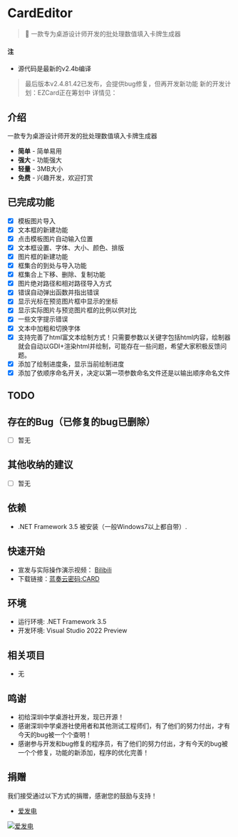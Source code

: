 # CardEditor
> :cake: 一款专为桌游设计师开发的批处理数值填入卡牌生成器

#### 注
- 源代码是最新的v2.4b编译
> 最后版本v2.4.81.42已发布，会提供bug修复，但再开发新功能
> 新的开发计划：EZCard正在筹划中 详情见：

## 介绍
一款专为桌游设计师开发的批处理数值填入卡牌生成器

 + **简单** - 简单易用
 + **强大** - 功能强大
 + **轻量** - 3MB大小
 + **免费** - 兴趣开发，欢迎打赏

## 已完成功能
- [x] 模板图片导入
- [x] 文本框的新建功能
- [x] 点击模板图片自动输入位置
- [x] 文本框设置、字体、大小、颜色、排版
- [x] 图片框的新建功能
- [x] 框集合的到处与导入功能
- [x] 框集合上下移、删除、复制功能
- [x] 图片绝对路径和相对路径导入方式
- [x] 错误自动弹出函数并指出错误
- [x] 显示光标在预览图片框中显示的坐标
- [x] 显示实际图片与预览图片框的比例以供对比
- [x] 一些文字提示错误
- [x] 文本中加粗和切换字体
- [x] 支持完善了html富文本绘制方式！只需要参数以<html></html>关键字包括html内容，绘制器就会自动以GDI+渲染html并绘制，可能存在一些问题，希望大家积极反馈问题。
- [x] 添加了绘制进度条，显示当前绘制进度
- [x] 添加了依顺序命名开关，决定以第一项参数命名文件还是以输出顺序命名文件

## TODO


## 存在的Bug（已修复的bug已删除）
- [ ] 暂无

## 其他收纳的建议
- [ ] 暂无

## 依赖
- .NET Framework 3.5 被安装（一般Windows7以上都自带）.


## 快速开始
- 宣发与实际操作演示视频： [Bilibili](https://m.bilibili.com/video/BV1j44y1L7Kw)
- 下载链接：[蓝奏云密码:CARD](https://wwd.lanzoup.com/b030n4c3g)

## 环境
- 运行环境: .NET Framework 3.5
- 开发环境: Visual Studio 2022 Preview

## 相关项目
- 无

## 鸣谢
- 初给深圳中学桌游社开发，现已开源！
- 感谢深圳中学桌游社使用者和其他测试工程师们，有了他们的努力付出，才有今天的bug被一个个查明！
- 感谢参与开发和bug修复的程序员，有了他们的努力付出，才有今天的bug被一个个修复，功能的新添加，程序的优化完善！


## 捐赠
我们接受通过以下方式的捐赠，感谢您的鼓励与支持！
- <a href="https://afdian.net/@PopcornBoom" target="_blank">爱发电</a>

[![爱发电](https://z3.ax1x.com/2021/04/04/cuwiDK.jpg)](https://imgtu.com/i/cuwiDK)
